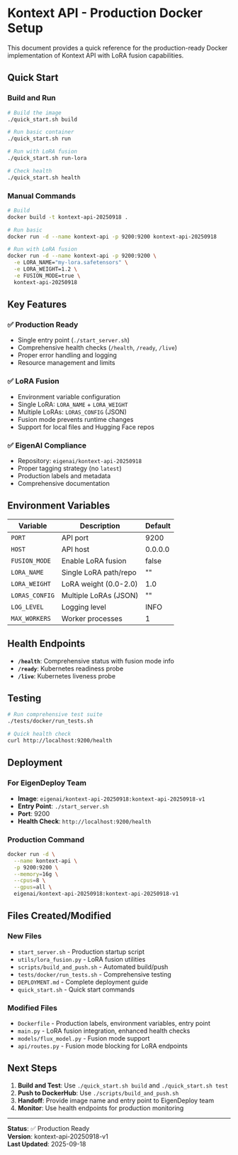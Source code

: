 # Kontext API - Production Docker Setup

This document provides a quick reference for the production-ready Docker implementation of Kontext API with LoRA fusion capabilities.

## Quick Start

### Build and Run
```bash
# Build the image
./quick_start.sh build

# Run basic container
./quick_start.sh run

# Run with LoRA fusion
./quick_start.sh run-lora

# Check health
./quick_start.sh health
```

### Manual Commands
```bash
# Build
docker build -t kontext-api-20250918 .

# Run basic
docker run -d --name kontext-api -p 9200:9200 kontext-api-20250918

# Run with LoRA fusion
docker run -d --name kontext-api -p 9200:9200 \
  -e LORA_NAME="my-lora.safetensors" \
  -e LORA_WEIGHT=1.2 \
  -e FUSION_MODE=true \
  kontext-api-20250918
```

## Key Features

### ✅ Production Ready
- Single entry point (`./start_server.sh`)
- Comprehensive health checks (`/health`, `/ready`, `/live`)
- Proper error handling and logging
- Resource management and limits

### ✅ LoRA Fusion
- Environment variable configuration
- Single LoRA: `LORA_NAME` + `LORA_WEIGHT`
- Multiple LoRAs: `LORAS_CONFIG` (JSON)
- Fusion mode prevents runtime changes
- Support for local files and Hugging Face repos

### ✅ EigenAI Compliance
- Repository: `eigenai/kontext-api-20250918`
- Proper tagging strategy (no `latest`)
- Production labels and metadata
- Comprehensive documentation

## Environment Variables

| Variable | Description | Default |
|----------|-------------|---------|
| `PORT` | API port | 9200 |
| `HOST` | API host | 0.0.0.0 |
| `FUSION_MODE` | Enable LoRA fusion | false |
| `LORA_NAME` | Single LoRA path/repo | "" |
| `LORA_WEIGHT` | LoRA weight (0.0-2.0) | 1.0 |
| `LORAS_CONFIG` | Multiple LoRAs (JSON) | "" |
| `LOG_LEVEL` | Logging level | INFO |
| `MAX_WORKERS` | Worker processes | 1 |

## Health Endpoints

- **`/health`**: Comprehensive status with fusion mode info
- **`/ready`**: Kubernetes readiness probe
- **`/live`**: Kubernetes liveness probe

## Testing

```bash
# Run comprehensive test suite
./tests/docker/run_tests.sh

# Quick health check
curl http://localhost:9200/health
```

## Deployment

### For EigenDeploy Team
- **Image**: `eigenai/kontext-api-20250918:kontext-api-20250918-v1`
- **Entry Point**: `./start_server.sh`
- **Port**: 9200
- **Health Check**: `http://localhost:9200/health`

### Production Command
```bash
docker run -d \
  --name kontext-api \
  -p 9200:9200 \
  --memory=16g \
  --cpus=8 \
  --gpus=all \
  eigenai/kontext-api-20250918:kontext-api-20250918-v1
```

## Files Created/Modified

### New Files
- `start_server.sh` - Production startup script
- `utils/lora_fusion.py` - LoRA fusion utilities
- `scripts/build_and_push.sh` - Automated build/push
- `tests/docker/run_tests.sh` - Comprehensive testing
- `DEPLOYMENT.md` - Complete deployment guide
- `quick_start.sh` - Quick start commands

### Modified Files
- `Dockerfile` - Production labels, environment variables, entry point
- `main.py` - LoRA fusion integration, enhanced health checks
- `models/flux_model.py` - Fusion mode support
- `api/routes.py` - Fusion mode blocking for LoRA endpoints

## Next Steps

1. **Build and Test**: Use `./quick_start.sh build` and `./quick_start.sh test`
2. **Push to DockerHub**: Use `./scripts/build_and_push.sh`
3. **Handoff**: Provide image name and entry point to EigenDeploy team
4. **Monitor**: Use health endpoints for production monitoring

---

**Status**: ✅ Production Ready  
**Version**: kontext-api-20250918-v1  
**Last Updated**: 2025-09-18
